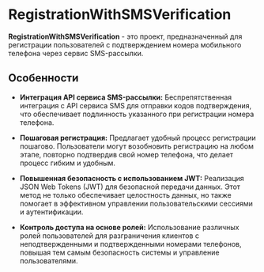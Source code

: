 # RegistrationWithSMSVerification

**RegistrationWithSMSVerification** - это проект, предназначенный для регистрации пользователей с подтверждением номера мобильного телефона через сервис SMS-рассылки.

## Особенности

- **Интеграция API сервиса SMS-рассылки:** Беспрепятственная интеграция с API сервиса SMS для отправки кодов подтверждения, что обеспечивает подлинность указанного при регистрации номера телефона.

- **Пошаговая регистрация:** Предлагает удобный процесс регистрации пошагово. Пользователи могут возобновить регистрацию на любом этапе, повторно подтвердив свой номер телефона, что делает процесс гибким и удобным.

- **Повышенная безопасность с использованием JWT:** Реализация JSON Web Tokens (JWT) для безопасной передачи данных. Этот метод не только обеспечивает целостность данных, но также помогает в эффективном управлении пользовательскими сессиями и аутентификации.

- **Контроль доступа на основе ролей:** Использование различных ролей пользователей для разграничения клиентов с неподтвержденными и подтвержденными номерами телефонов, повышая тем самым безопасность системы и управление пользователями.

